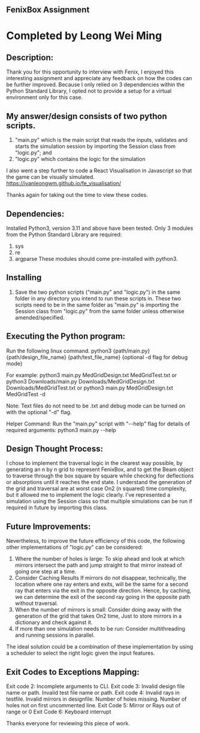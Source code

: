 ## FenixBox Assignment
# Completed by Leong Wei Ming 

## Description:
Thank you for this opportunity to interview with Fenix, 
I enjoyed this interesting assignment and appreciate any feedback 
on how the codes can be further improved. Because I only relied on 3
dependencies within the Python Standard Library, I opted not to provide
a setup for a virtual environment only for this case.

## My answer/design consists of two python scripts.
1. "main.py" which is the main script that reads the inputs, validates 
and starts the simulation session by importing the Session class 
from "logic.py"; and
2. "logic.py" which contains the logic for the simulation

I also went a step further to code a React Visualisation in Javascript
so that the game can be visually simulated.
https://ivanleongwm.github.io/fe_visualisation/ 

Thanks again for taking out the time to view these codes.


## Dependencies:
Installed Python3, version 3.11 and above have been tested. 
Only 3 modules from the Python Standard Library are required:
1. sys
2. re
3. argparse
These modules should come pre-installed with python3.

## Installing
1. Save the two python scripts ("main.py" and "logic.py") in the same folder
in any directory you intend to run these scripts in. These two scripts
need to be in the same folder as "main.py" is importing the Session class 
from "logic.py" from the same folder unless otherwise amended/specified.

## Executing the Python program:
Run the following linux command. 
python3 {path/main.py} {path/design_file_name} {path/test_file_name} {optional -d flag for debug mode}

For example: 
python3 main.py MedGridDesign.txt MedGridTest.txt
or 
python3 Downloads/main.py Downloads/MedGridDesign.txt Downloads/MedGridTest.txt
or 
python3 main.py MedGridDesign.txt MedGridTest -d

Note: Text files do not need to be .txt and debug mode can be turned on with
the optional "-d" flag.


Helper Command:
Run the "main.py" script with "--help" flag for details of required arguments:
python3 main.py --help


## Design Thought Process:
I chose to implement the traversal logic in the clearest way possible,
by generating an n by n grid to represent FenixBox, and to get the Beam
object to traverse through the box square by square while checking for
deflections or absorptions until it reaches the end state. I understand
the generation of the grid and traversal are at worst case On2 (n squared)
time complexity, but it allowed me to implement the logic clearly.
I've represented a simulation using the Session class so that multiple simulations
can be run if required in future by importing this class.

## Future Improvements:
Nevertheless, to improve the future efficiency of this code, the following
other implementations of "logic.py" can be considered:
1. Where the number of holes is large:
    To skip ahead and look at which mirrors intersect the path and jump
    straight to that mirror instead of going one step at a time.
2. Consider Caching Results
    If mirrors do not disappear, technically, the location where one ray enters
    and exits, will be the same for a second ray that enters via the exit in
    the opposite direction. Hence, by caching, we can determine the exit of the
    second ray going in the opposite path without traversal.
3. When the number of mirrors is small:
    Consider doing away with the generation of the grid that takes On2 time,
    Just to store mirrors in a dictionary and check against it.
4. If more than one simulation needs to be run:
    Consider multithreading and running sessions in parallel.

The ideal solution could be a combination of these implementation 
by using a scheduler to select the right logic given the input features.


## Exit Codes to Exceptions Mapping:
Exit code 2: Incomplete arguments to CLI.
Exit code 3: Invalid design file name or path.
             Invalid test file name or path.
Exit code 4: Invalid rays in testfile.
             Invalid mirrors in designfile.
             Number of holes missing.
             Number of holes not on first uncommented line.
Exit Code 5: Mirror or Rays out of range or 0
Exit Code 6: Keyboard interrupt


Thanks everyone for reviewing this piece of work. 